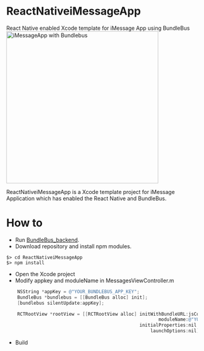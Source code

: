# ReactNativeiMessageApp
React Native enabled Xcode template for iMessage App using BundleBus
<img src="https://github.com/zenome/ReactNativeiMessageApp/blob/master/screenshot/iMessage_with_BundleBus.png" alt="iMessageApp with Bundlebus" width="400" />

ReactNativeiMessageApp is a Xcode template project for iMessage Application which has enabled the React Native and BundleBus.

# How to
- Run [BundleBus_backend](https://github.com/zenome/BundleBus_backend).
- Download repository and install npm modules.
~~~~
$> cd ReactNativeiMessageApp
$> npm install
~~~~
- Open the Xcode project
- Modify appkey and moduleName in MessagesViewController.m
```objectivec
    NSString *appKey = @"YOUR_BUNDLEBUS_APP_KEY";
    BundleBus *bundlebus = [[BundleBus alloc] init];
    [bundlebus silentUpdate:appKey];
```
```objectivec
    RCTRootView *rootView = [[RCTRootView alloc] initWithBundleURL:jsCodeLocation
                                                        moduleName:@"YOUR_REACTNATIVE_APP_NAME"
                                                 initialProperties:nil
                                                     launchOptions:nil];

```
- Build
